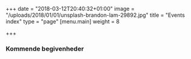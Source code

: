 +++
date = "2018-03-12T20:40:32+01:00"
image = "/uploads/2018/01/01/unsplash-brandon-lam-29892.jpg"
title = "Events index"
type = "page"
[menu.main]
weight = 8

+++
### Kommende begivenheder
